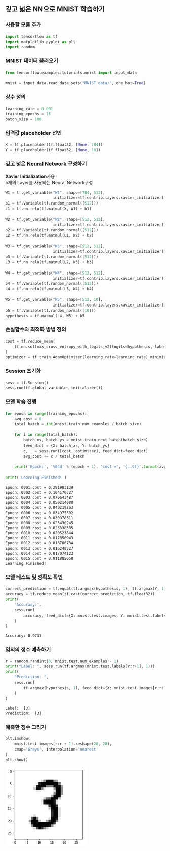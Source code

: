 
## 깊고 넓은 NN으로 MNIST 학습하기

### 사용할 모듈 추가


```python
import tensorflow as tf
import matplotlib.pyplot as plt
import random
```


### MNIST 데이터 불러오기


```python
from tensorflow.examples.tutorials.mnist import input_data

mnist = input_data.read_data_sets("MNIST_data/", one_hot=True)
```



### 상수 정의


```python
learning_rate = 0.001
training_epochs = 15
batch_size = 100
```

### 입력값 placeholder 선언


```python
X = tf.placeholder(tf.float32, [None, 784])
Y = tf.placeholder(tf.float32, [None, 10])
```

### 깊고 넓은 Neural Network 구성하기
**Xavier Initialization**사용<br/>
5개의 Layer를 사용하는 Neural Network구성


```python
W1 = tf.get_variable("W1", shape=[784, 512],
                     initializer=tf.contrib.layers.xavier_initializer())
b1 = tf.Variable(tf.random_normal([512]))
L1 = tf.nn.relu(tf.matmul(X, W1) + b1)

W2 = tf.get_variable("W2", shape=[512, 512],
                     initializer=tf.contrib.layers.xavier_initializer())
b2 = tf.Variable(tf.random_normal([512]))
L2 = tf.nn.relu(tf.matmul(L1, W2) + b2)

W3 = tf.get_variable("W3", shape=[512, 512],
                     initializer=tf.contrib.layers.xavier_initializer())
b3 = tf.Variable(tf.random_normal([512]))
L3 = tf.nn.relu(tf.matmul(L2, W3) + b3)

W4 = tf.get_variable("W4", shape=[512, 512],
                     initializer=tf.contrib.layers.xavier_initializer())
b4 = tf.Variable(tf.random_normal([512]))
L4 = tf.nn.relu(tf.matmul(L3, W4) + b4)

W5 = tf.get_variable("W5", shape=[512, 10],
                     initializer=tf.contrib.layers.xavier_initializer())
b5 = tf.Variable(tf.random_normal([10]))
hypothesis = tf.matmul(L4, W5) + b5
```

### 손실함수와 최적화 방법 정의


```python
cost = tf.reduce_mean(
    tf.nn.softmax_cross_entropy_with_logits_v2(logits=hypothesis, labels=Y)
)
optimizer = tf.train.AdamOptimizer(learning_rate=learning_rate).minimize(cost)
```

### Session 초기화


```python
sess = tf.Session()
sess.run(tf.global_variables_initializer())
```

### 모델 학습 진행


```python
for epoch in range(training_epochs):
    avg_cost = 0
    total_batch = int(mnist.train.num_examples / batch_size)

    for i in range(total_batch):
        batch_xs, batch_ys = mnist.train.next_batch(batch_size)
        feed_dict = {X: batch_xs, Y: batch_ys}
        c, _ = sess.run([cost, optimizer], feed_dict=feed_dict)
        avg_cost += c / total_batch

    print('Epoch:', '%04d' % (epoch + 1), 'cost =', '{:.9f}'.format(avg_cost))

print('Learning Finished!')
```

    Epoch: 0001 cost = 0.291983139
    Epoch: 0002 cost = 0.104170327
    Epoch: 0003 cost = 0.070643487
    Epoch: 0004 cost = 0.050214080
    Epoch: 0005 cost = 0.040219263
    Epoch: 0006 cost = 0.034975592
    Epoch: 0007 cost = 0.030978311
    Epoch: 0008 cost = 0.025430245
    Epoch: 0009 cost = 0.026338585
    Epoch: 0010 cost = 0.020523844
    Epoch: 0011 cost = 0.017850943
    Epoch: 0012 cost = 0.016786734
    Epoch: 0013 cost = 0.016248527
    Epoch: 0014 cost = 0.017074123
    Epoch: 0015 cost = 0.011885058
    Learning Finished!


### 모델 테스트 및 정확도 확인


```python
correct_prediction = tf.equal(tf.argmax(hypothesis, 1), tf.argmax(Y, 1))
accuracy = tf.reduce_mean(tf.cast(correct_prediction, tf.float32))
print(
    'Accuracy:', 
    sess.run(
        accuracy, feed_dict={X: mnist.test.images, Y: mnist.test.labels}
    )
)
```

    Accuracy: 0.9731


### 임의의 정수 예측하기


```python
r = random.randint(0, mnist.test.num_examples - 1)
print("Label: ", sess.run(tf.argmax(mnist.test.labels[r:r+1], 1)))
print(
    "Prediction: ", 
    sess.run(
        tf.argmax(hypothesis, 1), feed_dict={X: mnist.test.images[r:r+1]}
    )
)
```

    Label:  [3]
    Prediction:  [3]


### 예측한 정수 그리기


```python
plt.imshow(
    mnist.test.images[r:r + 1].reshape(28, 28), 
    cmap='Greys', interpolation='nearest'
)
plt.show()
```


![png](9.png)
